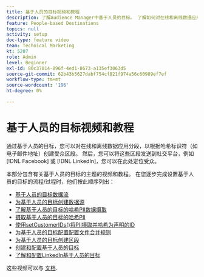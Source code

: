 ```yaml
---
title: 基于人员的目标视频和教程
description: 了解Audience Manager中基于人员的目标。 了解如何对在线和离线数据应用分段，以根据哈希标识符（如电子邮件地址等）创建受众区段！
feature: People-based Destinations
topics: null
activity: setup
doc-type: feature video
team: Technical Marketing
kt: 5207
role: Admin
level: Beginner
exl-id: 80c37014-896f-4ed1-8673-a135ef3063d5
source-git-commit: 62b43b5627dabf754cf821f974a56c60989ef7ef
workflow-type: tm+mt
source-wordcount: '196'
ht-degree: 0%

---
```


# 基于人员的目标视频和教程

通过基于人员的目标，您可以对在线和离线数据应用分段，以根据哈希标识符（如电子邮件地址）创建受众区段。 然后，您可以将这些区段发送到社交平台，例如 [!DNL Facebook] 或 [!DNL LinkedIn]，您可以在此处定位受众。

本部分包含有关基于人员的目标的主题的视频和教程。 在您逐步完成设置基于人员的目标的流程/过程时，他们按此顺序列出：

* [基于人员的目标数据流](people-based-destinations-data-flow.md)
* [为基于人员的目标创建数据源](creating-a-data-source-for-people-based-destinations.md)
* [了解基于人员的目标的哈希PII数据摄取](understanding-hashed-pii-data-ingestion-for-people-based-destinations.md)
* [摄取基于人员的目标的哈希PII](ingesting-hashed-pii-for-people-based-destinations.md)
* [使用setCustomerIDs()将PII摄取并哈希为声明的ID](using-setcustomerids-to-ingest-and-hash-pii-as-a-declared-id.md)
* [为基于人员的目标配置配置文件合并规则](configuring-profile-merge-rules-for-people-based-destinations.md)
* [为基于人员的目标创建区段](creating-segments-for-people-based-destinations.md)
* [创建和配置基于人员的目标](create-and-configure-people-based-destinations.md)
* [了解和配置LinkedIn基于人员的目标](understanding-and-configuring-the-linkedin-pbd.md)

这些视频可以与 [文档](https://experienceleague.adobe.com/docs/audience-manager/user-guide/features/destinations/people-based/people-based-destinations-overview.html).
